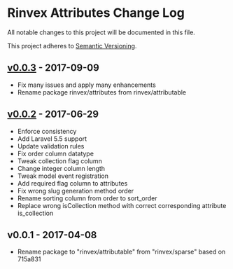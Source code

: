 # Rinvex Attributes Change Log

All notable changes to this project will be documented in this file.

This project adheres to [Semantic Versioning](CONTRIBUTING.md).


## [v0.0.3] - 2017-09-09
- Fix many issues and apply many enhancements
- Rename package rinvex/attributes from rinvex/attributable

## [v0.0.2] - 2017-06-29
- Enforce consistency
- Add Laravel 5.5 support
- Update validation rules
- Fix order column datatype
- Tweak collection flag column
- Change integer column length
- Tweak model event registration
- Add required flag column to attributes
- Fix wrong slug generation method order
- Rename sorting column from order to sort_order
- Replace wrong isCollection method with correct corresponding attribute is_collection

## v0.0.1 - 2017-04-08
- Rename package to "rinvex/attributable" from "rinvex/sparse" based on 715a831

[v0.0.3]: https://github.com/rinvex/attributes/compare/v0.0.2...v0.0.3
[v0.0.2]: https://github.com/rinvex/attributes/compare/v0.0.1...v0.0.2
